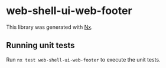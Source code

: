 # web-shell-ui-web-footer

This library was generated with [Nx](https://nx.dev).

## Running unit tests

Run `nx test web-shell-ui-web-footer` to execute the unit tests.
